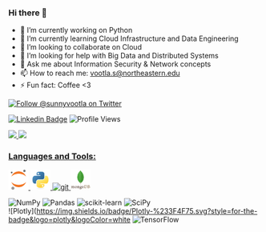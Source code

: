### Hi there 👋


- 🔭 I’m currently working on Python
- 🌱 I’m currently learning Cloud Infrastructure and Data Engineering
- 👯 I’m looking to collaborate on Cloud
- 🤔 I’m looking for help with Big Data and Distributed Systems
- 💬 Ask me about Information Security & Network concepts
- 📫 How to reach me: vootla.s@northeastern.edu
- ⚡ Fun fact: Coffee <3

<p>
  <a href="https://twitter.com/sunnyvootla">
    <img src="https://user-images.githubusercontent.com/7629661/87821427-202e0280-c870-11ea-9e38-8c7c74856753.png" width="144" alt="Follow @sunnyvootla on Twitter" title="Follow @sunnyvootla on Twitter">

  </a>

[![Linkedin Badge](https://img.shields.io/badge/-SakethSai-blue?style=flat-square&logo=Linkedin&logoColor=white&link=https://www.linkedin.com/in/saketh-vootla/)](https://www.linkedin.com/in/saketh-vootla/)
![Profile Views](https://komarev.com/ghpvc/?username=Sairaghav1999&color=green)

 
<p align="justify">
  <a href="https://github.com/SakethSai31/github-readme-stats">
    <img
      height="150"
      src="https://github-readme-stats.vercel.app/api?username=SakethSai31&count_private=true&&include_all_commits=true&show_icons=true&custom_title=Github%20Status&show=issues&theme=vue-dark"
    />
  </a>
   <a href="https://github.com/Sakethsai31/github-readme-stats">
    <img
      height="160"
      src="https://github-readme-stats.vercel.app/api/top-langs/?username=SakethSai31&layout=compact&theme=vue-dark" />
     
     

<h3 align="left">Languages and Tools:</h3>
<p align="left">
<a href="https://jupyter.org/" target="_blank"> <img src="https://raw.githubusercontent.com/devicons/devicon/master/icons/jupyter/jupyter-original.svg" alt="css3" width="40" height="40"/> </a>
   <a href="https://www.python.org" target="_blank"> <img src="https://raw.githubusercontent.com/devicons/devicon/master/icons/python/python-original.svg" alt="python" width="40" height="40"/> </a> 
<a href="https://git-scm.com/" target="_blank"> <img src="https://www.vectorlogo.zone/logos/git-scm/git-scm-icon.svg" alt="git" width="40" height="40"/> </a> 
<a href="https://www.mongodb.com/" target="_blank"> <img src="https://raw.githubusercontent.com/devicons/devicon/master/icons/mongodb/mongodb-original-wordmark.svg" alt="mongodb" width="40" height="40"/> </a>
  
![NumPy](https://img.shields.io/badge/numpy-%23013243.svg?style=for-the-badge&logo=numpy&logoColor=white) 
![Pandas](https://img.shields.io/badge/pandas-%23150458.svg?style=for-the-badge&logo=pandas&logoColor=white)
![scikit-learn](https://img.shields.io/badge/scikit--learn-%23F7931E.svg?style=for-the-badge&logo=scikit-learn&logoColor=white) 
![SciPy](https://img.shields.io/badge/SciPy-%230C55A5.svg?style=for-the-badge&logo=scipy&logoColor=%white)  
![Plotly](https://img.shields.io/badge/Plotly-%233F4F75.svg?style=for-the-badge&logo=plotly&logoColor=white
![TensorFlow](https://img.shields.io/badge/TensorFlow-%23FF6F00.svg?style=for-the-badge&logo=TensorFlow&logoColor=white)
 <!---
   <a href="https://nodejs.org" target="_blank"> <img src="https://raw.githubusercontent.com/devicons/devicon/master/icons/nodejs/nodejs-original-wordmark.svg" alt="nodejs" width="40" height="40"/> </a> 
  <a href="https://www.w3.org/html/" target="_blank"> <img src="https://raw.githubusercontent.com/devicons/devicon/master/icons/html5/html5-original-wordmark.svg" alt="html5" width="40" height="40"/> </a> 
  <a href="https://developer.mozilla.org/en-US/docs/Web/JavaScript" target="_blank"> <img src="https://raw.githubusercontent.com/devicons/devicon/master/icons/javascript/javascript-original.svg" alt="javascript" width="40" height="40"/> </a> 
  <a href="https://www.w3schools.com/css/" target="_blank"> <img src="https://raw.githubusercontent.com/devicons/devicon/master/icons/css3/css3-original-wordmark.svg" alt="css3" width="40" height="40"/> </a>
    <a href="https://reactjs.org/" target="_blank"> <img src="https://raw.githubusercontent.com/devicons/devicon/master/icons/react/react-original-wordmark.svg" alt="react" width="40" height="40"/></a>
  <a href="https://expressjs.com" target="_blank"> <img src="https://raw.githubusercontent.com/devicons/devicon/master/icons/express/express-original-wordmark.svg" alt="express" width="40" height="40"/> </a> 
  <a href="https://firebase.google.com/" target="_blank"> <img src="https://www.vectorlogo.zone/logos/firebase/firebase-icon.svg" alt="firebase" width="40" height="40"/> </a> 
  <a href="https://git-scm.com/" target="_blank"> <img src="https://www.vectorlogo.zone/logos/git-scm/git-scm-icon.svg" alt="git" width="40" height="40"/> </a> 
  <a href="https://heroku.com" target="_blank"> <img src="https://www.vectorlogo.zone/logos/heroku/heroku-icon.svg" alt="heroku" width="40" height="40"/> </a> 
  <a href="https://www.mongodb.com/" target="_blank"> <img src="https://raw.githubusercontent.com/devicons/devicon/master/icons/mongodb/mongodb-original-wordmark.svg" alt="mongodb" width="40" height="40"/> </a> </p>
 
  </a>  
</p>  

